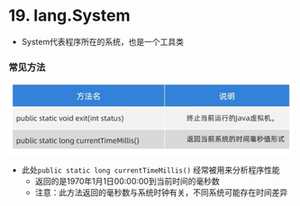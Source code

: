 # 19. lang.System

- System代表程序所在的系统，也是一个工具类

### 常见方法

![alt text](image-69.png)

- 此处```public static long currentTimeMillis()``` 经常被用来分析程序性能
    - 返回的是1970年1月1日00:00:00到当前时间的毫秒数
    - 注意：此方法返回的毫秒数与系统时钟有关，不同系统可能存在时间差异